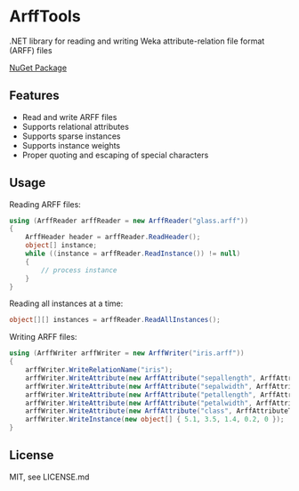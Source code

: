 # ArffTools
.NET library for reading and writing Weka attribute-relation file format (ARFF) files

[NuGet Package](https://www.nuget.org/packages/ArffTools/)

Features
--------
* Read and write ARFF files
* Supports relational attributes
* Supports sparse instances
* Supports instance weights
* Proper quoting and escaping of special characters

Usage
-----
Reading ARFF files:
```csharp
using (ArffReader arffReader = new ArffReader("glass.arff"))
{
    ArffHeader header = arffReader.ReadHeader();    
    object[] instance;    
    while ((instance = arffReader.ReadInstance()) != null)
    {
        // process instance
    }    
}
```
Reading all instances at a time:
```csharp
object[][] instances = arffReader.ReadAllInstances();
```
Writing ARFF files:
```csharp
using (ArffWriter arffWriter = new ArffWriter("iris.arff"))
{
    arffWriter.WriteRelationName("iris");
    arffWriter.WriteAttribute(new ArffAttribute("sepallength", ArffAttributeType.Numeric));
    arffWriter.WriteAttribute(new ArffAttribute("sepalwidth", ArffAttributeType.Numeric));
    arffWriter.WriteAttribute(new ArffAttribute("petallength", ArffAttributeType.Numeric));
    arffWriter.WriteAttribute(new ArffAttribute("petalwidth", ArffAttributeType.Numeric));
    arffWriter.WriteAttribute(new ArffAttribute("class", ArffAttributeType.Nominal("Iris-setosa", "Iris-versicolor", "Iris-virginica")));
    arffWriter.WriteInstance(new object[] { 5.1, 3.5, 1.4, 0.2, 0 });
}
```

License
-------
MIT, see LICENSE.md
